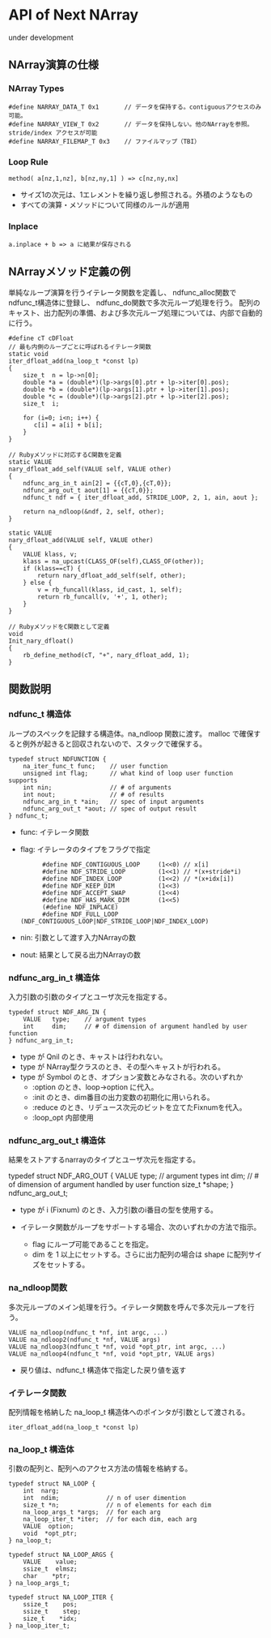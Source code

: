 # API of Next NArray
under development

## NArray演算の仕様

### NArray Types
    #define NARRAY_DATA_T 0x1       // データを保持する。contiguousアクセスのみ可能。
    #define NARRAY_VIEW_T 0x2       // データを保持しない。他のNArrayを参照。stride/index アクセスが可能
    #define NARRAY_FILEMAP_T 0x3    // ファイルマップ（TBI）

### Loop Rule
    method( a[nz,1,nz], b[nz,ny,1] ) => c[nz,ny,nx]
* サイズ1の次元は、1エレメントを繰り返し参照される。外積のようなもの
* すべての演算・メソッドについて同様のルールが適用

### Inplace
    a.inplace + b => a に結果が保存される

## NArrayメソッド定義の例

単純なループ演算を行うイテレータ関数を定義し、
ndfunc_alloc関数で ndfunc_t構造体に登録し、
ndfunc_do関数で多次元ループ処理を行う。
配列のキャスト、出力配列の準備、および多次元ループ処理については、内部で自動的に行う。

    #define cT cDFloat
    // 最も内側のループごとに呼ばれるイテレータ関数
    static void
    iter_dfloat_add(na_loop_t *const lp)
    {
        size_t  n = lp->n[0];
        double *a = (double*)(lp->args[0].ptr + lp->iter[0].pos);
        double *b = (double*)(lp->args[1].ptr + lp->iter[1].pos);
        double *c = (double*)(lp->args[2].ptr + lp->iter[2].pos);
        size_t  i;

        for (i=0; i<n; i++) {
           c[i] = a[i] + b[i];
        }
    }

    // Rubyメソッドに対応するC関数を定義
    static VALUE
    nary_dfloat_add_self(VALUE self, VALUE other)
    {
        ndfunc_arg_in_t ain[2] = {{cT,0},{cT,0}};
        ndfunc_arg_out_t aout[1] = {{cT,0}};
        ndfunc_t ndf = { iter_dfloat_add, STRIDE_LOOP, 2, 1, ain, aout };

        return na_ndloop(&ndf, 2, self, other);
    }

    static VALUE
    nary_dfloat_add(VALUE self, VALUE other)
    {
        VALUE klass, v;
        klass = na_upcast(CLASS_OF(self),CLASS_OF(other));
        if (klass==cT) {
            return nary_dfloat_add_self(self, other);
        } else {
            v = rb_funcall(klass, id_cast, 1, self);
            return rb_funcall(v, '+', 1, other);
        }
    }

    // RubyメソッドをC関数として定義
    void
    Init_nary_dfloat()
    {
        rb_define_method(cT, "+", nary_dfloat_add, 1);
    }


## 関数説明

### ndfunc_t 構造体

ループのスペックを記録する構造体。na_ndloop 関数に渡す。
malloc で確保すると例外が起きると回収されないので、スタックで確保する。

    typedef struct NDFUNCTION {
        na_iter_func_t func;    // user function
        unsigned int flag;      // what kind of loop user function supports
        int nin;                // # of arguments
        int nout;               // # of results
        ndfunc_arg_in_t *ain;   // spec of input arguments
        ndfunc_arg_out_t *aout; // spec of output result
    } ndfunc_t;

* func: イテレータ関数
* flag: イテレータのタイプをフラグで指定

            #define NDF_CONTIGUOUS_LOOP     (1<<0) // x[i]
            #define NDF_STRIDE_LOOP         (1<<1) // *(x+stride*i)
            #define NDF_INDEX_LOOP          (1<<2) // *(x+idx[i])
            #define NDF_KEEP_DIM            (1<<3)
            #define NDF_ACCEPT_SWAP         (1<<4)
            #define NDF_HAS_MARK_DIM        (1<<5)
            (#define NDF_INPLACE)
            #define NDF_FULL_LOOP (NDF_CONTIGUOUS_LOOP|NDF_STRIDE_LOOP|NDF_INDEX_LOOP)

* nin: 引数として渡す入力NArrayの数
* nout: 結果として戻る出力NArrayの数

### ndfunc_arg_in_t 構造体

入力引数の引数のタイプとユーザ次元を指定する。

    typedef struct NDF_ARG_IN {
        VALUE   type;    // argument types
        int     dim;     // # of dimension of argument handled by user function
    } ndfunc_arg_in_t;

* type が Qnil のとき、キャストは行われない。
* type が NArray型クラスのとき、その型へキャストが行われる。
* type が Symbol のとき、オプション変数とみなされる。次のいずれか
    * :option のとき、loop->option に代入。
    * :init のとき、dim番目の出力変数の初期化に用いられる。
    * :reduce のとき、リデュース次元のビットを立てたFixnumを代入。
    * :loop_opt 内部使用

### ndfunc_arg_out_t 構造体

結果をストアするnarrayのタイプとユーザ次元を指定する。

typedef struct NDF_ARG_OUT {
    VALUE   type;    // argument types
    int     dim;     // # of dimension of argument handled by user function
    size_t *shape;
} ndfunc_arg_out_t;

* type が i (Fixnum) のとき、入力引数のi番目の型を使用する。

* イテレータ関数がループをサポートする場合、次のいずれかの方法で指示。
    * flag にループ可能であることを指定。
    * dim を 1 以上にセットする。さらに出力配列の場合は shape に配列サイズをセットする。

### na_ndloop関数
多次元ループのメイン処理を行う。イテレータ関数を呼んで多次元ループを行う。

    VALUE na_ndloop(ndfunc_t *nf, int argc, ...)
    VALUE na_ndloop2(ndfunc_t *nf, VALUE args)
    VALUE na_ndloop3(ndfunc_t *nf, void *opt_ptr, int argc, ...)
    VALUE na_ndloop4(ndfunc_t *nf, void *opt_ptr, VALUE args)

* 戻り値は、ndfunc_t 構造体で指定した戻り値を返す

### イテレータ関数
配列情報を格納した na_loop_t 構造体へのポインタが引数として渡される。

    iter_dfloat_add(na_loop_t *const lp)

### na_loop_t 構造体
引数の配列と、配列へのアクセス方法の情報を格納する。

    typedef struct NA_LOOP {
        int  narg;
        int  ndim;             // n of user dimention
        size_t *n;             // n of elements for each dim
        na_loop_args_t *args;  // for each arg
        na_loop_iter_t *iter;  // for each dim, each arg
        VALUE  option;
        void  *opt_ptr;
    } na_loop_t;

    typedef struct NA_LOOP_ARGS {
        VALUE    value;
        ssize_t  elmsz;
        char    *ptr;
    } na_loop_args_t;

    typedef struct NA_LOOP_ITER {
        ssize_t    pos;
        ssize_t    step;
        size_t    *idx;
    } na_loop_iter_t;

